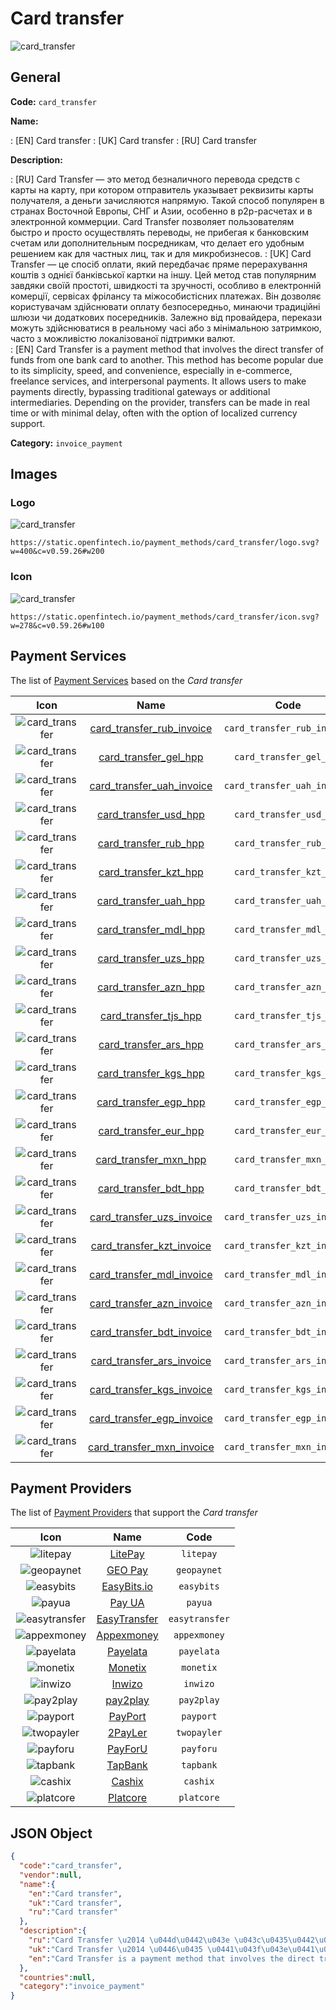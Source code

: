 
# Card transfer 
![card_transfer](https://static.openfintech.io/payment_methods/card_transfer/logo.svg?w=400&c=v0.59.26#w200)  

## General 
**Code:** `card_transfer` 
 
**Name:** 
 
:	[EN] Card transfer 
:	[UK] Card transfer 
:	[RU] Card transfer 
 
**Description:** 
 
: [RU] Card Transfer — это метод безналичного перевода средств с карты на карту, при котором отправитель указывает реквизиты карты получателя, а деньги зачисляются напрямую. Такой способ популярен в странах Восточной Европы, СНГ и Азии, особенно в p2p-расчетах и в электронной коммерции. Card Transfer позволяет пользователям быстро и просто осуществлять переводы, не прибегая к банковским счетам или дополнительным посредникам, что делает его удобным решением как для частных лиц, так и для микробизнесов. 
: [UK] Card Transfer — це спосіб оплати, який передбачає пряме перерахування коштів з однієї банківської картки на іншу. Цей метод став популярним завдяки своїй простоті, швидкості та зручності, особливо в електронній комерції, сервісах фрілансу та міжособистісних платежах. Він дозволяє користувачам здійснювати оплату безпосередньо, минаючи традиційні шлюзи чи додаткових посередників. Залежно від провайдера, перекази можуть здійснюватися в реальному часі або з мінімальною затримкою, часто з можливістю локалізованої підтримки валют.  
: [EN] Card Transfer is a payment method that involves the direct transfer of funds from one bank card to another. This method has become popular due to its simplicity, speed, and convenience, especially in e-commerce, freelance services, and interpersonal payments. It allows users to make payments directly, bypassing traditional gateways or additional intermediaries. Depending on the provider, transfers can be made in real time or with minimal delay, often with the option of localized currency support. 
 
**Category:** `invoice_payment` 
 

## Images 

### Logo 
![card_transfer](https://static.openfintech.io/payment_methods/card_transfer/logo.svg?w=400&c=v0.59.26#w200)  

```
https://static.openfintech.io/payment_methods/card_transfer/logo.svg?w=400&c=v0.59.26#w200
```  

### Icon 
![card_transfer](https://static.openfintech.io/payment_methods/card_transfer/icon.svg?w=278&c=v0.59.26#w100)  

```
https://static.openfintech.io/payment_methods/card_transfer/icon.svg?w=278&c=v0.59.26#w100
```  

## Payment Services 
 
The list of [Payment Services](/payment-services/) based on the _Card transfer_ 

|Icon|Name|Code| 
|:---:|:---:|:---:| 
|![card_transfer](https://static.openfintech.io/payment_methods/card_transfer/icon.svg?w=278&c=v0.59.26#w100) |[card_transfer_rub_invoice](/payment-services/card_transfer_rub_invoice/)|`card_transfer_rub_invoice`| 
|![card_transfer](https://static.openfintech.io/payment_methods/card_transfer/icon.svg?w=278&c=v0.59.26#w100) |[card_transfer_gel_hpp](/payment-services/card_transfer_gel_hpp/)|`card_transfer_gel_hpp`| 
|![card_transfer](https://static.openfintech.io/payment_methods/card_transfer/icon.svg?w=278&c=v0.59.26#w100) |[card_transfer_uah_invoice](/payment-services/card_transfer_uah_invoice/)|`card_transfer_uah_invoice`| 
|![card_transfer](https://static.openfintech.io/payment_methods/card_transfer/icon.svg?w=278&c=v0.59.26#w100) |[card_transfer_usd_hpp](/payment-services/card_transfer_usd_hpp/)|`card_transfer_usd_hpp`| 
|![card_transfer](https://static.openfintech.io/payment_methods/card_transfer/icon.svg?w=278&c=v0.59.26#w100) |[card_transfer_rub_hpp](/payment-services/card_transfer_rub_hpp/)|`card_transfer_rub_hpp`| 
|![card_transfer](https://static.openfintech.io/payment_methods/card_transfer/icon.svg?w=278&c=v0.59.26#w100) |[card_transfer_kzt_hpp](/payment-services/card_transfer_kzt_hpp/)|`card_transfer_kzt_hpp`| 
|![card_transfer](https://static.openfintech.io/payment_methods/card_transfer/icon.svg?w=278&c=v0.59.26#w100) |[card_transfer_uah_hpp](/payment-services/card_transfer_uah_hpp/)|`card_transfer_uah_hpp`| 
|![card_transfer](https://static.openfintech.io/payment_methods/card_transfer/icon.svg?w=278&c=v0.59.26#w100) |[card_transfer_mdl_hpp](/payment-services/card_transfer_mdl_hpp/)|`card_transfer_mdl_hpp`| 
|![card_transfer](https://static.openfintech.io/payment_methods/card_transfer/icon.svg?w=278&c=v0.59.26#w100) |[card_transfer_uzs_hpp](/payment-services/card_transfer_uzs_hpp/)|`card_transfer_uzs_hpp`| 
|![card_transfer](https://static.openfintech.io/payment_methods/card_transfer/icon.svg?w=278&c=v0.59.26#w100) |[card_transfer_azn_hpp](/payment-services/card_transfer_azn_hpp/)|`card_transfer_azn_hpp`| 
|![card_transfer](https://static.openfintech.io/payment_methods/card_transfer/icon.svg?w=278&c=v0.59.26#w100) |[card_transfer_tjs_hpp](/payment-services/card_transfer_tjs_hpp/)|`card_transfer_tjs_hpp`| 
|![card_transfer](https://static.openfintech.io/payment_methods/card_transfer/icon.svg?w=278&c=v0.59.26#w100) |[card_transfer_ars_hpp](/payment-services/card_transfer_ars_hpp/)|`card_transfer_ars_hpp`| 
|![card_transfer](https://static.openfintech.io/payment_methods/card_transfer/icon.svg?w=278&c=v0.59.26#w100) |[card_transfer_kgs_hpp](/payment-services/card_transfer_kgs_hpp/)|`card_transfer_kgs_hpp`| 
|![card_transfer](https://static.openfintech.io/payment_methods/card_transfer/icon.svg?w=278&c=v0.59.26#w100) |[card_transfer_egp_hpp](/payment-services/card_transfer_egp_hpp/)|`card_transfer_egp_hpp`| 
|![card_transfer](https://static.openfintech.io/payment_methods/card_transfer/icon.svg?w=278&c=v0.59.26#w100) |[card_transfer_eur_hpp](/payment-services/card_transfer_eur_hpp/)|`card_transfer_eur_hpp`| 
|![card_transfer](https://static.openfintech.io/payment_methods/card_transfer/icon.svg?w=278&c=v0.59.26#w100) |[card_transfer_mxn_hpp](/payment-services/card_transfer_mxn_hpp/)|`card_transfer_mxn_hpp`| 
|![card_transfer](https://static.openfintech.io/payment_methods/card_transfer/icon.svg?w=278&c=v0.59.26#w100) |[card_transfer_bdt_hpp](/payment-services/card_transfer_bdt_hpp/)|`card_transfer_bdt_hpp`| 
|![card_transfer](https://static.openfintech.io/payment_methods/card_transfer/icon.svg?w=278&c=v0.59.26#w100) |[card_transfer_uzs_invoice](/payment-services/card_transfer_uzs_invoice/)|`card_transfer_uzs_invoice`| 
|![card_transfer](https://static.openfintech.io/payment_methods/card_transfer/icon.svg?w=278&c=v0.59.26#w100) |[card_transfer_kzt_invoice](/payment-services/card_transfer_kzt_invoice/)|`card_transfer_kzt_invoice`| 
|![card_transfer](https://static.openfintech.io/payment_methods/card_transfer/icon.svg?w=278&c=v0.59.26#w100) |[card_transfer_mdl_invoice](/payment-services/card_transfer_mdl_invoice/)|`card_transfer_mdl_invoice`| 
|![card_transfer](https://static.openfintech.io/payment_methods/card_transfer/icon.svg?w=278&c=v0.59.26#w100) |[card_transfer_azn_invoice](/payment-services/card_transfer_azn_invoice/)|`card_transfer_azn_invoice`| 
|![card_transfer](https://static.openfintech.io/payment_methods/card_transfer/icon.svg?w=278&c=v0.59.26#w100) |[card_transfer_bdt_invoice](/payment-services/card_transfer_bdt_invoice/)|`card_transfer_bdt_invoice`| 
|![card_transfer](https://static.openfintech.io/payment_methods/card_transfer/icon.svg?w=278&c=v0.59.26#w100) |[card_transfer_ars_invoice](/payment-services/card_transfer_ars_invoice/)|`card_transfer_ars_invoice`| 
|![card_transfer](https://static.openfintech.io/payment_methods/card_transfer/icon.svg?w=278&c=v0.59.26#w100) |[card_transfer_kgs_invoice](/payment-services/card_transfer_kgs_invoice/)|`card_transfer_kgs_invoice`| 
|![card_transfer](https://static.openfintech.io/payment_methods/card_transfer/icon.svg?w=278&c=v0.59.26#w100) |[card_transfer_egp_invoice](/payment-services/card_transfer_egp_invoice/)|`card_transfer_egp_invoice`| 
|![card_transfer](https://static.openfintech.io/payment_methods/card_transfer/icon.svg?w=278&c=v0.59.26#w100) |[card_transfer_mxn_invoice](/payment-services/card_transfer_mxn_invoice/)|`card_transfer_mxn_invoice`| 
 

## Payment Providers 
 
The list of [Payment Providers](/payment-providers/) that support the _Card transfer_ 

|Icon|Name|Code| 
|:---:|:---:|:---:| 
|![litepay](https://static.openfintech.io/payment_providers/litepay/icon.svg?w=278&c=v0.59.26#w100) |[LitePay](/payment-providers/litepay/)|`litepay`| 
|![geopaynet](https://static.openfintech.io/payment_providers/geopaynet/icon.svg?w=278&c=v0.59.26#w100) |[GEO Pay](/payment-providers/geopaynet/)|`geopaynet`| 
|![easybits](https://static.openfintech.io/payment_providers/easybits/icon.svg?w=278&c=v0.59.26#w100) |[EasyBits.io](/payment-providers/easybits/)|`easybits`| 
|![payua](https://static.openfintech.io/payment_providers/payua/icon.png?w=278&c=v0.59.26#w100) |[Pay UA](/payment-providers/payua/)|`payua`| 
|![easytransfer](https://static.openfintech.io/payment_providers/easytransfer/icon.svg?w=278&c=v0.59.26#w100) |[EasyTransfer](/payment-providers/easytransfer/)|`easytransfer`| 
|![appexmoney](https://static.openfintech.io/payment_providers/appexmoney/icon.svg?w=278&c=v0.59.26#w100) |[Appexmoney](/payment-providers/appexmoney/)|`appexmoney`| 
|![payelata](https://static.openfintech.io/payment_providers/payelata/icon.svg?w=278&c=v0.59.26#w100) |[Payelata](/payment-providers/payelata/)|`payelata`| 
|![monetix](https://static.openfintech.io/payment_providers/monetix/icon.png?w=278&c=v0.59.26#w100) |[Monetix](/payment-providers/monetix/)|`monetix`| 
|![inwizo](https://static.openfintech.io/payment_providers/inwizo/icon.svg?w=278&c=v0.59.26#w100) |[Inwizo](/payment-providers/inwizo/)|`inwizo`| 
|![pay2play](https://static.openfintech.io/payment_providers/pay2play/icon.svg?w=278&c=v0.59.26#w100) |[pay2play](/payment-providers/pay2play/)|`pay2play`| 
|![payport](https://static.openfintech.io/payment_providers/payport/icon.svg?w=278&c=v0.59.26#w100) |[PayPort](/payment-providers/payport/)|`payport`| 
|![twopayler](https://static.openfintech.io/payment_providers/twopayler/icon.svg?w=278&c=v0.59.26#w100) |[2PayLer](/payment-providers/twopayler/)|`twopayler`| 
|![payforu](https://static.openfintech.io/payment_providers/payforu/icon.png?w=278&c=v0.59.26#w100) |[PayForU](/payment-providers/payforu/)|`payforu`| 
|![tapbank](https://static.openfintech.io/payment_providers/tapbank/icon.png?w=278&c=v0.59.26#w100) |[TapBank](/payment-providers/tapbank/)|`tapbank`| 
|![cashix](https://static.openfintech.io/payment_providers/cashix/icon.png?w=278&c=v0.59.26#w100) |[Cashix](/payment-providers/cashix/)|`cashix`| 
|![platcore](https://static.openfintech.io/payment_providers/platcore/icon.png?w=278&c=v0.59.26#w100) |[Platcore](/payment-providers/platcore/)|`platcore`| 
 

## JSON Object 

```json
{
  "code":"card_transfer",
  "vendor":null,
  "name":{
    "en":"Card transfer",
    "uk":"Card transfer",
    "ru":"Card transfer"
  },
  "description":{
    "ru":"Card Transfer \u2014 \u044d\u0442\u043e \u043c\u0435\u0442\u043e\u0434 \u0431\u0435\u0437\u043d\u0430\u043b\u0438\u0447\u043d\u043e\u0433\u043e \u043f\u0435\u0440\u0435\u0432\u043e\u0434\u0430 \u0441\u0440\u0435\u0434\u0441\u0442\u0432 \u0441 \u043a\u0430\u0440\u0442\u044b \u043d\u0430 \u043a\u0430\u0440\u0442\u0443, \u043f\u0440\u0438 \u043a\u043e\u0442\u043e\u0440\u043e\u043c \u043e\u0442\u043f\u0440\u0430\u0432\u0438\u0442\u0435\u043b\u044c \u0443\u043a\u0430\u0437\u044b\u0432\u0430\u0435\u0442 \u0440\u0435\u043a\u0432\u0438\u0437\u0438\u0442\u044b \u043a\u0430\u0440\u0442\u044b \u043f\u043e\u043b\u0443\u0447\u0430\u0442\u0435\u043b\u044f, \u0430 \u0434\u0435\u043d\u044c\u0433\u0438 \u0437\u0430\u0447\u0438\u0441\u043b\u044f\u044e\u0442\u0441\u044f \u043d\u0430\u043f\u0440\u044f\u043c\u0443\u044e. \u0422\u0430\u043a\u043e\u0439 \u0441\u043f\u043e\u0441\u043e\u0431 \u043f\u043e\u043f\u0443\u043b\u044f\u0440\u0435\u043d \u0432 \u0441\u0442\u0440\u0430\u043d\u0430\u0445 \u0412\u043e\u0441\u0442\u043e\u0447\u043d\u043e\u0439 \u0415\u0432\u0440\u043e\u043f\u044b, \u0421\u041d\u0413 \u0438 \u0410\u0437\u0438\u0438, \u043e\u0441\u043e\u0431\u0435\u043d\u043d\u043e \u0432 p2p-\u0440\u0430\u0441\u0447\u0435\u0442\u0430\u0445 \u0438 \u0432 \u044d\u043b\u0435\u043a\u0442\u0440\u043e\u043d\u043d\u043e\u0439 \u043a\u043e\u043c\u043c\u0435\u0440\u0446\u0438\u0438. Card Transfer \u043f\u043e\u0437\u0432\u043e\u043b\u044f\u0435\u0442 \u043f\u043e\u043b\u044c\u0437\u043e\u0432\u0430\u0442\u0435\u043b\u044f\u043c \u0431\u044b\u0441\u0442\u0440\u043e \u0438 \u043f\u0440\u043e\u0441\u0442\u043e \u043e\u0441\u0443\u0449\u0435\u0441\u0442\u0432\u043b\u044f\u0442\u044c \u043f\u0435\u0440\u0435\u0432\u043e\u0434\u044b, \u043d\u0435 \u043f\u0440\u0438\u0431\u0435\u0433\u0430\u044f \u043a \u0431\u0430\u043d\u043a\u043e\u0432\u0441\u043a\u0438\u043c \u0441\u0447\u0435\u0442\u0430\u043c \u0438\u043b\u0438 \u0434\u043e\u043f\u043e\u043b\u043d\u0438\u0442\u0435\u043b\u044c\u043d\u044b\u043c \u043f\u043e\u0441\u0440\u0435\u0434\u043d\u0438\u043a\u0430\u043c, \u0447\u0442\u043e \u0434\u0435\u043b\u0430\u0435\u0442 \u0435\u0433\u043e \u0443\u0434\u043e\u0431\u043d\u044b\u043c \u0440\u0435\u0448\u0435\u043d\u0438\u0435\u043c \u043a\u0430\u043a \u0434\u043b\u044f \u0447\u0430\u0441\u0442\u043d\u044b\u0445 \u043b\u0438\u0446, \u0442\u0430\u043a \u0438 \u0434\u043b\u044f \u043c\u0438\u043a\u0440\u043e\u0431\u0438\u0437\u043d\u0435\u0441\u043e\u0432.",
    "uk":"Card Transfer \u2014 \u0446\u0435 \u0441\u043f\u043e\u0441\u0456\u0431 \u043e\u043f\u043b\u0430\u0442\u0438, \u044f\u043a\u0438\u0439 \u043f\u0435\u0440\u0435\u0434\u0431\u0430\u0447\u0430\u0454 \u043f\u0440\u044f\u043c\u0435 \u043f\u0435\u0440\u0435\u0440\u0430\u0445\u0443\u0432\u0430\u043d\u043d\u044f \u043a\u043e\u0448\u0442\u0456\u0432 \u0437 \u043e\u0434\u043d\u0456\u0454\u0457 \u0431\u0430\u043d\u043a\u0456\u0432\u0441\u044c\u043a\u043e\u0457 \u043a\u0430\u0440\u0442\u043a\u0438 \u043d\u0430 \u0456\u043d\u0448\u0443. \u0426\u0435\u0439 \u043c\u0435\u0442\u043e\u0434 \u0441\u0442\u0430\u0432 \u043f\u043e\u043f\u0443\u043b\u044f\u0440\u043d\u0438\u043c \u0437\u0430\u0432\u0434\u044f\u043a\u0438 \u0441\u0432\u043e\u0457\u0439 \u043f\u0440\u043e\u0441\u0442\u043e\u0442\u0456, \u0448\u0432\u0438\u0434\u043a\u043e\u0441\u0442\u0456 \u0442\u0430 \u0437\u0440\u0443\u0447\u043d\u043e\u0441\u0442\u0456, \u043e\u0441\u043e\u0431\u043b\u0438\u0432\u043e \u0432 \u0435\u043b\u0435\u043a\u0442\u0440\u043e\u043d\u043d\u0456\u0439 \u043a\u043e\u043c\u0435\u0440\u0446\u0456\u0457, \u0441\u0435\u0440\u0432\u0456\u0441\u0430\u0445 \u0444\u0440\u0456\u043b\u0430\u043d\u0441\u0443 \u0442\u0430 \u043c\u0456\u0436\u043e\u0441\u043e\u0431\u0438\u0441\u0442\u0456\u0441\u043d\u0438\u0445 \u043f\u043b\u0430\u0442\u0435\u0436\u0430\u0445. \u0412\u0456\u043d \u0434\u043e\u0437\u0432\u043e\u043b\u044f\u0454 \u043a\u043e\u0440\u0438\u0441\u0442\u0443\u0432\u0430\u0447\u0430\u043c \u0437\u0434\u0456\u0439\u0441\u043d\u044e\u0432\u0430\u0442\u0438 \u043e\u043f\u043b\u0430\u0442\u0443 \u0431\u0435\u0437\u043f\u043e\u0441\u0435\u0440\u0435\u0434\u043d\u044c\u043e, \u043c\u0438\u043d\u0430\u044e\u0447\u0438 \u0442\u0440\u0430\u0434\u0438\u0446\u0456\u0439\u043d\u0456 \u0448\u043b\u044e\u0437\u0438 \u0447\u0438 \u0434\u043e\u0434\u0430\u0442\u043a\u043e\u0432\u0438\u0445 \u043f\u043e\u0441\u0435\u0440\u0435\u0434\u043d\u0438\u043a\u0456\u0432. \u0417\u0430\u043b\u0435\u0436\u043d\u043e \u0432\u0456\u0434 \u043f\u0440\u043e\u0432\u0430\u0439\u0434\u0435\u0440\u0430, \u043f\u0435\u0440\u0435\u043a\u0430\u0437\u0438 \u043c\u043e\u0436\u0443\u0442\u044c \u0437\u0434\u0456\u0439\u0441\u043d\u044e\u0432\u0430\u0442\u0438\u0441\u044f \u0432 \u0440\u0435\u0430\u043b\u044c\u043d\u043e\u043c\u0443 \u0447\u0430\u0441\u0456 \u0430\u0431\u043e \u0437 \u043c\u0456\u043d\u0456\u043c\u0430\u043b\u044c\u043d\u043e\u044e \u0437\u0430\u0442\u0440\u0438\u043c\u043a\u043e\u044e, \u0447\u0430\u0441\u0442\u043e \u0437 \u043c\u043e\u0436\u043b\u0438\u0432\u0456\u0441\u0442\u044e \u043b\u043e\u043a\u0430\u043b\u0456\u0437\u043e\u0432\u0430\u043d\u043e\u0457 \u043f\u0456\u0434\u0442\u0440\u0438\u043c\u043a\u0438 \u0432\u0430\u043b\u044e\u0442. ",
    "en":"Card Transfer is a payment method that involves the direct transfer of funds from one bank card to another. This method has become popular due to its simplicity, speed, and convenience, especially in e-commerce, freelance services, and interpersonal payments. It allows users to make payments directly, bypassing traditional gateways or additional intermediaries. Depending on the provider, transfers can be made in real time or with minimal delay, often with the option of localized currency support."
  },
  "countries":null,
  "category":"invoice_payment"
}
```  

